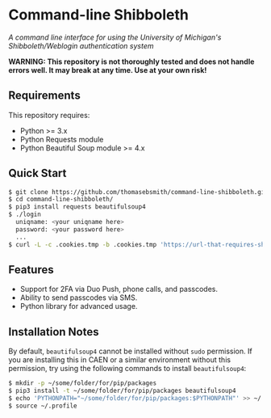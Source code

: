 # Command-line Shibboleth
*A command line interface for using the University of Michigan's
Shibboleth/Weblogin authentication system*

**WARNING: This repository is not thoroughly tested and does not
handle errors well. It may break at any time. Use at your own risk!**

## Requirements
This repository requires:
 - Python >= 3.x
 - Python Requests module
 - Python Beautiful Soup module >= 4.x

## Quick Start
```sh
$ git clone https://github.com/thomasebsmith/command-line-shibboleth.git
$ cd command-line-shibboleth/
$ pip3 install requests beautifulsoup4
$ ./login
  uniqname: <your uniqname here>
  password: <your password here>
  ...
$ curl -L -c .cookies.tmp -b .cookies.tmp 'https://url-that-requires-shibboleth'
```

## Features
 - Support for 2FA via Duo Push, phone calls, and passcodes.
 - Ability to send passcodes via SMS.
 - Python library for advanced usage.

## Installation Notes
By default, `beautifulsoup4` cannot be installed without `sudo` permission.
If you are installing this in CAEN or a similar environment without this
permission, try using the following commands to install `beautifulsoup4`:
```sh
$ mkdir -p ~/some/folder/for/pip/packages
$ pip3 install -t ~/some/folder/for/pip/packages beautifulsoup4
$ echo 'PYTHONPATH="~/some/folder/for/pip/packages:$PYTHONPATH"' >> ~/.profile
$ source ~/.profile
```
